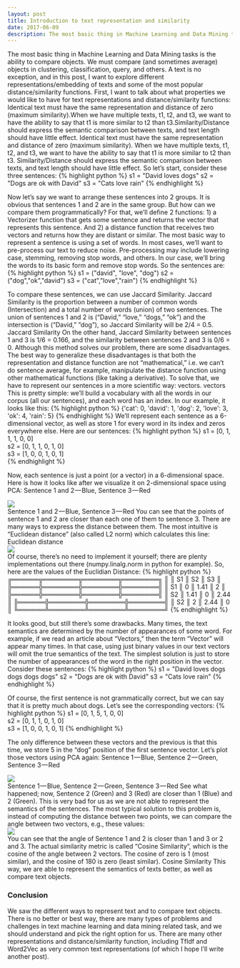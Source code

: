 ```yaml
---
layout: post
title: Introduction to text representation and similarity
date: 2017-06-09
description: The most basic thing in Machine Learning and Data Mining tasks is the ability to compare objects. We must compare (and s ...
---
```

The most basic thing in Machine Learning and Data Mining tasks is the ability to compare objects. We must compare (and sometimes average) objects in clustering, classification, query, and others. A text is no exception, and in this post, I want to explore different representations/embedding of texts and some of the most popular distance/similarity functions.
First, I want to talk about what properties we would like to have for text representations and distance/similarity functions:
Identical text must have the same representation and distance of zero (maximum similarity).When we have multiple texts, t1, t2, and t3, we want to have the ability to say that t1 is more similar to t2 than t3.Similarity/Distance should express the semantic comparison between texts, and text length should have little effect.
Identical text must have the same representation and distance of zero (maximum similarity).
When we have multiple texts, t1, t2, and t3, we want to have the ability to say that t1 is more similar to t2 than t3.
Similarity/Distance should express the semantic comparison between texts, and text length should have little effect.
So let’s start, consider these three sentences:
{% highlight python %}
s1 = "David loves dogs"
s2 = "Dogs are ok with David"
s3 = "Cats love rain"
{% endhighlight %}


Now let’s say we want to arrange these sentences into 2 groups. It is obvious that sentences 1 and 2 are in the same group. But how can we compare them programmatically?
For that, we’ll define 2 functions: 1) a Vectorizer function that gets some sentence and returns the vector that represents this sentence. And 2) a distance function that receives two vectors and returns how they are distant or similar.
The most basic way to represent a sentence is using a set of words. In most cases, we’ll want to pre-process our text to reduce noise. Pre-processing may include lowering case, stemming, removing stop words, and others. In our case, we’ll bring the words to its basic form and remove stop words. So the sentences are:
{% highlight python %}
s1 = ("david", "love", "dog")
s2 = ("dog","ok","david")
s3 = ("cat","love","rain")
{% endhighlight %}


To compare these sentences, we can use Jaccard Similarity. Jaccard Similarity is the proportion between a number of common words (Intersection) and a total number of words (union) of two sentences. The union of sentences 1 and 2 is (“David,” “love,” “dogs,” “ok”) and the intersection is (“David,” ”dog”), so Jaccard Similarity will be 2/4 = 0.5.
Jaccard Similarity
On the other hand, Jaccard Similarity between sentences 1 and 3 is 1/6 = 0.166, and the similarity between sentences 2 and 3 is 0/6 = 0.
Although this method solves our problem, there are some disadvantages. The best way to generalize these disadvantages is that both the representation and distance function are not “mathematical,” i.e. we can’t do sentence average, for example, manipulate the distance function using other mathematical functions (like taking a derivative).
To solve that, we have to represent our sentences in a more scientific way: vectors.
vectors
This is pretty simple: we’ll build a vocabulary with all the words in our corpus (all our sentences), and each word has an index. In our example, it looks like this:
{% highlight python %}
{'cat': 0, 'david': 1, 'dog': 2, 'love': 3, 'ok': 4, 'rain': 5}
{% endhighlight %}
We’ll represent each sentence as a 6-dimensional vector, as well as store 1 for every word in its index and zeros everywhere else. Here are our sentences:
{% highlight python %}
s1 = [0, 1, 1, 1, 0, 0]     
s2 = [0, 1, 1, 0, 1, 0]    
s3 = [1, 0, 0, 1, 0, 1]   
{% endhighlight %}


Now, each sentence is just a point (or a vector) in a 6-dimensional space. Here is how it looks like after we visualize it on 2-dimensional space using PCA:
Sentence 1 and 2 — Blue, Sentence 3 — Red
<div class="img_row">
<img class="col three" src="https://cdn-images-1.medium.com/max/1600/1*aeayaMhGOMzPg1lc4wvjwg.png">
</div>
Sentence 1 and 2 — Blue, Sentence 3 — Red
You can see that the points of sentence 1 and 2 are closer than each one of them to sentence 3. There are many ways to express the distance between them. The most intuitive is “Euclidean distance” (also called L2 norm) which calculates this line:
Euclidean distance

<div class="img_row">
<img class="col three" src="https://cdn-images-1.medium.com/max/1600/1*kn4DxzjOMWG1ml1C-V66pQ.png">
</div>
Of course, there’s no need to implement it yourself; there are plenty implementations out there (numpy.linalg.norm in python for example).
So, here are the values of the Euclidian Distance:
{% highlight python %}
                 ╔══════╦════════╦════════╦════════╗
                 ║      ║   S1   ║   S2   ║   S3   ║  
                 ╠══════╬════════╬════════╬════════╣
                 ║ S1   ║    0   ║  1.41  ║    2   ║
                 ╠══════╬════════╬════════╬════════╣
                 ║ S2   ║  1.41  ║   0    ║  2.44  ║
                 ╠══════╬════════╬════════╬════════╣
                 ║ S2   ║    2   ║  2.44  ║    0   ║
                 ╚══════╩════════╩════════╩════════╝
{% endhighlight %}


It looks good, but still there’s some drawbacks. Many times, the text semantics are determined by the number of appearances of some word. For example, if we read an article about “Vectors,” then the term “Vector” will appear many times. In that case, using just binary values in our text vectors will omit the true semantics of the text. The simplest solution is just to store the number of appearances of the word in the right position in the vector.
Consider these sentences:
{% highlight python %}
s1 = "David loves dogs dogs dogs dogs"
s2 = "Dogs are ok with David"
s3 = "Cats love rain"
{% endhighlight %}


Of course, the first sentence is not grammatically correct, but we can say that it is pretty much about dogs. Let’s see the corresponding vectors:
{% highlight python %}
s1 = [0, 1, 5, 1, 0, 0]     
s2 = [0, 1, 1, 0, 1, 0]    
s3 = [1, 0, 0, 1, 0, 1]
{% endhighlight %}


The only difference between these vectors and the previous is that this time, we store 5 in the “dog” position of the first sentence vector.
Let’s plot those vectors using PCA again:
Sentence 1 — Blue, Sentence 2 — Green, Sentence 3 — Red
<div class="img_row">
<img class="col three" src="https://cdn-images-1.medium.com/max/1600/1*rfdBr2EM572IC4YU8kWodQ.png">
</div>
Sentence 1 — Blue, Sentence 2 — Green, Sentence 3 — Red
See what happened; now, Sentence 2 (Green) and 3 (Red) are closer than 1 (Blue) and 2 (Green). This is very bad for us as we are not able to represent the semantics of the sentences.
The most typical solution to this problem is, instead of computing the distance between two points, we can compare the angle between two vectors, e.g., these values:

<div class="img_row">
<img class="col three" src="https://cdn-images-1.medium.com/max/1600/1*m465Yl06qhuFxOjdxB90fg.png">
</div>
You can see that the angle of Sentence 1 and 2 is closer than 1 and 3 or 2 and 3. The actual similarity metric is called “Cosine Similarity”, which is the cosine of the angle between 2 vectors. The cosine of zero is 1 (most similar), and the cosine of 180 is zero (least similar).
Cosine Similarity
This way, we are able to represent the semantics of texts better, as well as compare text objects.
<h3>
Conclusion
</h3>

We saw the different ways to represent text and to compare text objects. There is no better or best way, there are many types of problems and challenges in text machine learning and data mining related task, and we should understand and pick the right option for us.
There are many other representations and distance/similarity function, including TfIdf and Word2Vec as very common text representations (of which I hope I’ll write another post).
